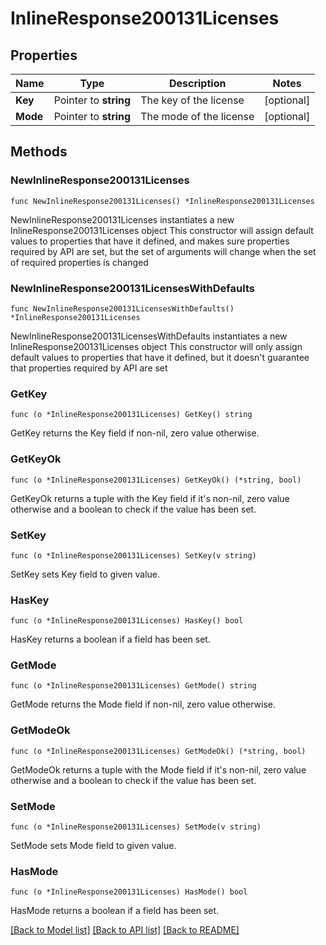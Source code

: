 # InlineResponse200131Licenses

## Properties

Name | Type | Description | Notes
------------ | ------------- | ------------- | -------------
**Key** | Pointer to **string** | The key of the license | [optional] 
**Mode** | Pointer to **string** | The mode of the license | [optional] 

## Methods

### NewInlineResponse200131Licenses

`func NewInlineResponse200131Licenses() *InlineResponse200131Licenses`

NewInlineResponse200131Licenses instantiates a new InlineResponse200131Licenses object
This constructor will assign default values to properties that have it defined,
and makes sure properties required by API are set, but the set of arguments
will change when the set of required properties is changed

### NewInlineResponse200131LicensesWithDefaults

`func NewInlineResponse200131LicensesWithDefaults() *InlineResponse200131Licenses`

NewInlineResponse200131LicensesWithDefaults instantiates a new InlineResponse200131Licenses object
This constructor will only assign default values to properties that have it defined,
but it doesn't guarantee that properties required by API are set

### GetKey

`func (o *InlineResponse200131Licenses) GetKey() string`

GetKey returns the Key field if non-nil, zero value otherwise.

### GetKeyOk

`func (o *InlineResponse200131Licenses) GetKeyOk() (*string, bool)`

GetKeyOk returns a tuple with the Key field if it's non-nil, zero value otherwise
and a boolean to check if the value has been set.

### SetKey

`func (o *InlineResponse200131Licenses) SetKey(v string)`

SetKey sets Key field to given value.

### HasKey

`func (o *InlineResponse200131Licenses) HasKey() bool`

HasKey returns a boolean if a field has been set.

### GetMode

`func (o *InlineResponse200131Licenses) GetMode() string`

GetMode returns the Mode field if non-nil, zero value otherwise.

### GetModeOk

`func (o *InlineResponse200131Licenses) GetModeOk() (*string, bool)`

GetModeOk returns a tuple with the Mode field if it's non-nil, zero value otherwise
and a boolean to check if the value has been set.

### SetMode

`func (o *InlineResponse200131Licenses) SetMode(v string)`

SetMode sets Mode field to given value.

### HasMode

`func (o *InlineResponse200131Licenses) HasMode() bool`

HasMode returns a boolean if a field has been set.


[[Back to Model list]](../README.md#documentation-for-models) [[Back to API list]](../README.md#documentation-for-api-endpoints) [[Back to README]](../README.md)


